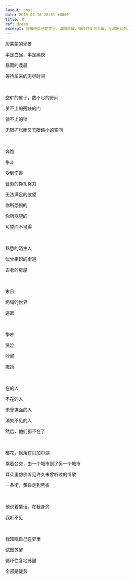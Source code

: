 ```yaml
---
layout: post
date: 2019-03-16 20:51 +0800
title: 梦
ref: dream
excerpt: 我知晓自己在梦里，试图苏醒，循环往复地苏醒，全部是徒劳。
---
```

灰蒙蒙的光景

半是白昼，半是黑夜

暴雨的凌晨

等待车来的无尽时间

　

空旷的屋子，数不尽的房间

关不上的残缺的门

锁不上的锁

无限扩张而又无限缩小的空间

　

奔跑

争斗

受到伤害

徒劳的挣扎努力

无法满足的欲望

你所恐惧的

你所期望的

可望而不可得

　

熟悉的陌生人

似曾相识的街道

古老的房屋

　

末日

坍塌的世界

逃离

　

争吵

哭泣

吵闹

撒娇

　

在的人

不在的人

未曾谋面的人

消失不见的人

然后，他们都不在了

　

樱花，飘落在贝加尔湖

乘着公交，由一个城市到了另一个城市

耳朵里仿佛听见许久未曾听过的情歌

一条街，黄昏走到黑夜

　

他说着情话，在我身旁

我听不见

　

我知晓自己在梦里

试图苏醒

循环往复地苏醒

全部是徒劳